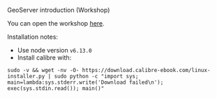 GeoServer introduction (Workshop)

You can open the workshop [here](https://terrestris.github.io/geoserver-introduction-ws/).

Installation notes:

* Use node version `v6.13.0`
* Install calibre with:
```
sudo -v && wget -nv -O- https://download.calibre-ebook.com/linux-installer.py | sudo python -c "import sys; main=lambda:sys.stderr.write('Download failed\n'); exec(sys.stdin.read()); main()"
```
